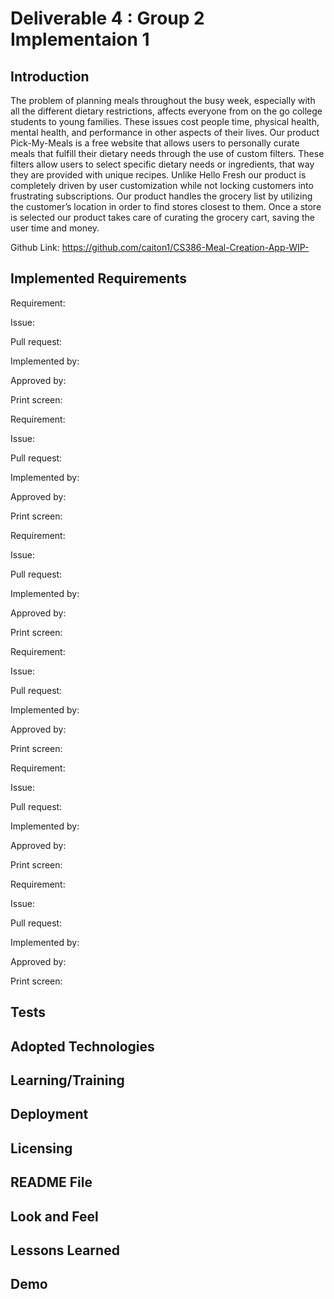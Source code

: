# Deliverable 4 : Group 2 Implementaion 1

## Introduction

The problem of planning meals throughout the busy week, especially with all the different dietary restrictions, affects everyone from on the go college students to young families. These issues cost people time, physical health, mental health, and performance in other aspects of their lives. Our product Pick-My-Meals is a free website that allows users to personally curate meals that fulfill their dietary needs through the use of custom filters. These filters allow users to select specific dietary needs or ingredients, that way they are provided with unique recipes. Unlike Hello Fresh our product is completely driven by user customization while not locking customers into frustrating subscriptions. Our product handles the grocery list by utilizing the customer’s location in order to find stores closest to them. Once a store is selected our product takes care of curating the grocery cart, saving the user time and money.

Github Link: https://github.com/caiton1/CS386-Meal-Creation-App-WIP-

## Implemented Requirements

Requirement:

Issue:

Pull request:

Implemented by:

Approved by:

Print screen:



Requirement:

Issue:

Pull request:

Implemented by:

Approved by:

Print screen:



Requirement:

Issue:

Pull request:

Implemented by:

Approved by:

Print screen:



Requirement:

Issue:

Pull request:

Implemented by:

Approved by:

Print screen:


Requirement:

Issue:

Pull request:

Implemented by:

Approved by:

Print screen:


Requirement:

Issue:

Pull request:

Implemented by:

Approved by:

Print screen:


## Tests

## Adopted Technologies

## Learning/Training

## Deployment

## Licensing

## README File

## Look and Feel

## Lessons Learned

## Demo
